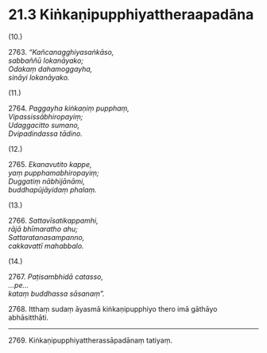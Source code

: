 # 21.3 Kiṅkaṇipupphiyattheraapadāna

(10.)

2763\. _“Kañcanagghiyasaṅkāso,_  
_sabbaññū lokanāyako;_  
_Odakaṃ dahamoggayha,_  
_sināyi lokanāyako._  

(11.)

2764\. _Paggayha kiṅkaṇiṃ pupphaṃ,_  
_Vipassissābhiropayiṃ;_  
_Udaggacitto sumano,_  
_Dvipadindassa tādino._  

(12.)

2765\. _Ekanavutito kappe,_  
_yaṃ pupphamabhiropayiṃ;_  
_Duggatiṃ nābhijānāmi,_  
_buddhapūjāyidaṃ phalaṃ._  

(13.)

2766\. _Sattavīsatikappamhi,_  
_rājā bhīmaratho ahu;_  
_Sattaratanasampanno,_  
_cakkavattī mahabbalo._  

(14.)

2767\. _Paṭisambhidā catasso,_  
_…pe…_  
_kataṃ buddhassa sāsanaṃ”._  

2768\. Itthaṃ sudaṃ āyasmā kiṅkaṇipupphiyo thero imā gāthāyo abhāsitthāti.

---

2769\. Kiṅkaṇipupphiyattherassāpadānaṃ tatiyaṃ.
